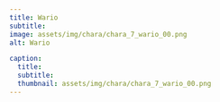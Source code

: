 ```yaml
---
title: Wario
subtitle: 
image: assets/img/chara/chara_7_wario_00.png
alt: Wario

caption:
  title:
  subtitle: 
  thumbnail: assets/img/chara/chara_7_wario_00.png
---
```

